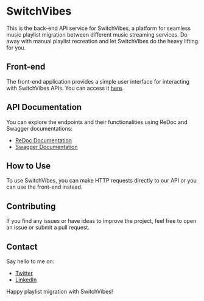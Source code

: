 # SwitchVibes
This is the back-end API service for SwitchVibes, a platform for seamless music playlist migration between different music streaming services.
Do away with manual playlist recreation and let SwitchVibes do the heavy lifting for you.

## Front-end
The front-end application provides a simple user interface for interacting with SwitchVibes APIs. You can access it [here](https://your-frontend-url).

## API Documentation
You can explore the endpoints and their functionalities using ReDoc and Swagger documentations:
- [ReDoc Documentation](https://switch-vibes-production.up.railway.app/docs/)
- [Swagger Documentation](https://switch-vibes-production.up.railway.app/swagger/)

## How to Use
To use SwitchVibes, you can make HTTP requests directly to our API or you can use the front-end instead.

## Contributing
If you find any issues or have ideas to improve the project, feel free to open an issue or submit a pull request.

## Contact
Say hello to me on:
- [Twitter](https://twitter.com/yensouchenna)
- [LinkedIn](https://linkedin.com/in/onyenso)

Happy playlist migration with SwitchVibes!
